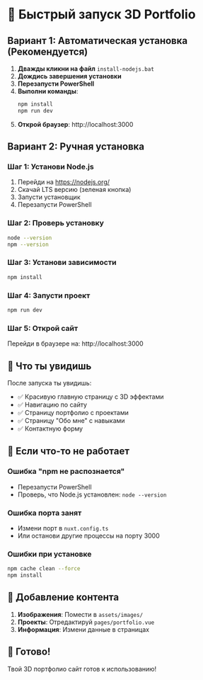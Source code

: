 # 🚀 Быстрый запуск 3D Portfolio

## Вариант 1: Автоматическая установка (Рекомендуется)

1. **Дважды кликни на файл** `install-nodejs.bat`
2. **Дождись завершения установки**
3. **Перезапусти PowerShell**
4. **Выполни команды**:
   ```bash
   npm install
   npm run dev
   ```
5. **Открой браузер**: http://localhost:3000

## Вариант 2: Ручная установка

### Шаг 1: Установи Node.js
1. Перейди на https://nodejs.org/
2. Скачай LTS версию (зеленая кнопка)
3. Запусти установщик
4. Перезапусти PowerShell

### Шаг 2: Проверь установку
```bash
node --version
npm --version
```

### Шаг 3: Установи зависимости
```bash
npm install
```

### Шаг 4: Запусти проект
```bash
npm run dev
```

### Шаг 5: Открой сайт
Перейди в браузере на: http://localhost:3000

## 🎯 Что ты увидишь

После запуска ты увидишь:
- ✅ Красивую главную страницу с 3D эффектами
- ✅ Навигацию по сайту
- ✅ Страницу портфолио с проектами
- ✅ Страницу "Обо мне" с навыками
- ✅ Контактную форму

## 🔧 Если что-то не работает

### Ошибка "npm не распознается"
- Перезапусти PowerShell
- Проверь, что Node.js установлен: `node --version`

### Ошибка порта занят
- Измени порт в `nuxt.config.ts`
- Или останови другие процессы на порту 3000

### Ошибки при установке
```bash
npm cache clean --force
npm install
```

## 📱 Добавление контента

1. **Изображения**: Помести в `assets/images/`
2. **Проекты**: Отредактируй `pages/portfolio.vue`
3. **Информация**: Измени данные в страницах

## 🎉 Готово!

Твой 3D портфолио сайт готов к использованию!
